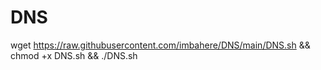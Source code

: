 # DNS

wget https://raw.githubusercontent.com/imbahere/DNS/main/DNS.sh && chmod +x DNS.sh && ./DNS.sh
